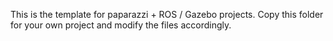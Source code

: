 This is the template for paparazzi + ROS / Gazebo projects.
Copy this folder for your own project and modify the files accordingly.